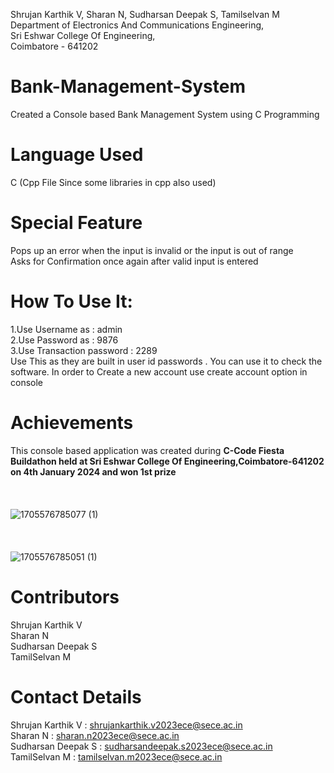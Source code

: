 Shrujan Karthik V, Sharan N, Sudharsan Deepak S, Tamilselvan M<br>
Department of Electronics And Communications Engineering,<br>
Sri Eshwar College Of Engineering,<br>
Coimbatore - 641202

# Bank-Management-System
Created a Console based Bank Management System using C Programming
# Language Used
C (Cpp File Since some libraries in cpp also used)
# Special Feature
Pops up an error when the input is invalid or the input is out of range<br>
Asks for Confirmation once again after valid input is entered
# How To Use It:
1.Use Username as : admin<br>
2.Use Password as : 9876<br>
3.Use Transaction password : 2289<br>
Use This as they are built in user id passwords . You can use it to check the software. In order to Create a new account use create account option in console
# Achievements 
This console based application was created during <b>C-Code Fiesta Buildathon held at Sri Eshwar College Of Engineering,Coimbatore-641202 on 4th January 2024 and won 1st prize</b> <br><br><br><br>
![1705576785077 (1)](https://github.com/user-attachments/assets/de5c15a4-6deb-4ec1-aba2-d746ddf40ee6)<br><br><br><br>
![1705576785051 (1)](https://github.com/user-attachments/assets/d128523c-b2a3-476e-b6d0-61682395b62f)


# Contributors
Shrujan Karthik V<br>
Sharan N<br>
Sudharsan Deepak S<br>
TamilSelvan M
# Contact Details
Shrujan Karthik V : shrujankarthik.v2023ece@sece.ac.in <br>
Sharan N : sharan.n2023ece@sece.ac.in <br>
Sudharsan Deepak S : sudharsandeepak.s2023ece@sece.ac.in <br>
TamilSelvan M : tamilselvan.m2023ece@sece.ac.in 
